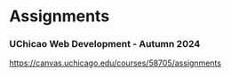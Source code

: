 # Assignments
### UChicao Web Development - Autumn 2024
https://canvas.uchicago.edu/courses/58705/assignments